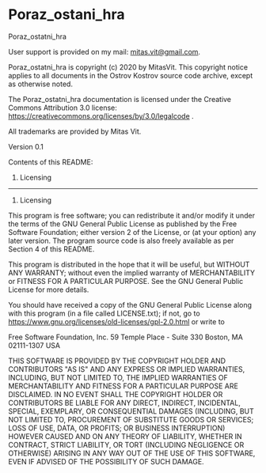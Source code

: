 # Poraz_ostani_hra

Poraz_ostatni_hra

User support is provided on my mail:
mitas.vit@gmail.com.



Poraz_ostatni_hra is copyright (c) 2020 by MitasVit. This copyright 
notice applies to all documents in the Ostrov Kostrov source code archive, 
except as otherwise noted. 

The Poraz_ostatni_hra documentation is licensed under the Creative Commons
Attribution 3.0 license: https://creativecommons.org/licenses/by/3.0/legalcode .

All trademarks are provided by Mitas Vit.


Version 0.1

Contents of this README:

1.  Licensing

--------------------------------------------------------------------------------

1. Licensing

This program is free software; you can redistribute it and/or modify it
under the terms of the GNU General Public License as published by the
Free Software Foundation; either version 2 of the License, or (at your
option) any later version. The program source code is also freely
available as per Section 4 of this README.

This program is distributed in the hope that it will be useful, but WITHOUT
ANY WARRANTY; without even the implied warranty of MERCHANTABILITY
or FITNESS FOR A PARTICULAR PURPOSE.  See the GNU General Public
License for more details.

You should have received a copy of the GNU General Public License
along with this program (in a file called LICENSE.txt); if not, go
to https://www.gnu.org/licenses/old-licenses/gpl-2.0.html or write to

  Free Software Foundation, Inc.
  59 Temple Place - Suite 330
  Boston, MA 02111-1307 USA

THIS SOFTWARE IS PROVIDED BY THE COPYRIGHT HOLDER AND
CONTRIBUTORS "AS IS" AND ANY EXPRESS OR IMPLIED WARRANTIES,
INCLUDING, BUT NOT LIMITED TO, THE IMPLIED WARRANTIES OF
MERCHANTABILITY AND FITNESS FOR A PARTICULAR PURPOSE ARE
DISCLAIMED. IN NO EVENT SHALL THE COPYRIGHT HOLDER OR
CONTRIBUTORS BE LIABLE FOR ANY DIRECT, INDIRECT, INCIDENTAL,
SPECIAL, EXEMPLARY, OR CONSEQUENTIAL DAMAGES (INCLUDING, BUT
NOT LIMITED TO, PROCUREMENT OF SUBSTITUTE GOODS OR SERVICES;
LOSS OF USE, DATA, OR PROFITS; OR BUSINESS INTERRUPTION) HOWEVER
CAUSED AND ON ANY THEORY OF LIABILITY, WHETHER IN CONTRACT,
STRICT LIABILITY, OR TORT (INCLUDING NEGLIGENCE OR OTHERWISE)
ARISING IN ANY WAY OUT OF THE USE OF THIS SOFTWARE, EVEN IF
ADVISED OF THE POSSIBILITY OF SUCH DAMAGE.

